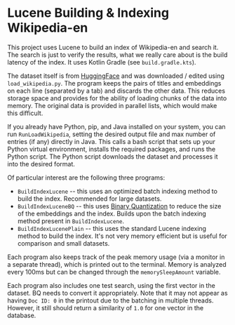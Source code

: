 # Lucene Building & Indexing Wikipedia-en

This project uses Lucene to build an index of Wikipedia-en and search it. The search is just to verify the results, what we really care about is the build latency of the index. It uses Kotlin Gradle (see `build.gradle.kts`).

The dataset itself is from [HuggingFace](https://huggingface.co/datasets/Cohere/wikipedia-2023-11-embed-multilingual-v3) and was downloaded / edited using `load_wikipedia.py`.
The program keeps the pairs of titles and embeddings on each line (separated by a tab) and discards the other data.
This reduces storage space and provides for the ability of loading chunks of the data into memory.
The original data is provided in parallel lists, which would make this difficult.

If you already have Python, pip, and Java installed on your system, you can run `RunLoadWikipedia`, setting the desired output file and max number of entries (if any) directly in Java. This calls a bash script that sets up your Python virtual environment, installs the required packages, and runs the Python script. The Python script downloads the dataset and processes it into the desired format.

Of particular interest are the following three programs:
* `BuildIndexLucene` -- this uses an optimized batch indexing method to build the index. Recommended for large datasets.
* `BuildIndexLuceneBQ` -- this uses [Binary Quantization]() to reduce the size of the embeddings and the index. Builds upon the batch indexing method present in `BuildIndexLucene`.
* `BuildIndexLucenePlain` -- this uses the standard Lucene indexing method to build the index. It's not very memory efficient but is useful for comparison and small datasets.

Each program also keeps track of the peak memory usage (via a monitor in a separate thread), which is printed out to the terminal. Memory is analyzed every 100ms but can be changed through the `memorySleepAmount` variable.

Each program also includes one test search, using the first vector in the dataset. BQ needs to convert it appropriately. Note that it may not appear as having `Doc ID: 0` in the printout due to the batching in multiple threads. However, it still should return a similarity of `1.0` for one vector in the database.


